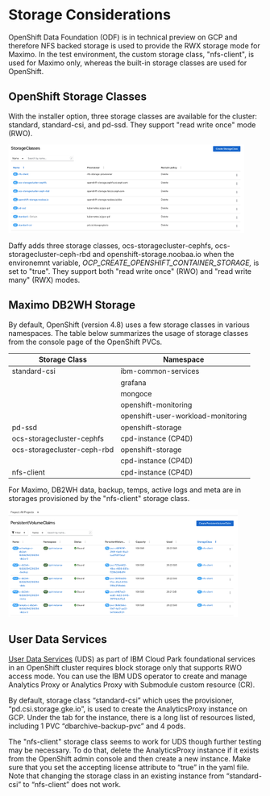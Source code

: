 # Storage Considerations

OpenShift Data Foundation (ODF) is in technical preview on GCP and
therefore NFS backed storage is used to provide the RWX storage mode for
Maximo. In the test environment, the custom storage class, "nfs-client",
is used for Maximo only, whereas the built-in storage classes are used
for OpenShift.

## OpenShift Storage Classes

With the installer option, three storage classes are available for the
cluster: standard, standard-csi, and pd-ssd. They support "read write
once" mode (RWO).

![Storage Classes](media/storage-classes.png)

Daffy adds three storage classes, ocs-storagecluster-cephfs,
ocs-storagecluster-ceph-rbd and openshift-storage.noobaa.io when the
environemnt variable, *OCP_CREATE_OPENSHIFT_CONTAINER_STORAGE,* is set
to "true". They support both "read write once" (RWO) and "read write
many" (RWX) modes.

## Maximo DB2WH Storage

By default, OpenShift (version 4.8) uses a few storage classes in
various namespaces. The table below summarizes the usage of storage
classes from the console page of the OpenShift PVCs.

| Storage Class               | Namespace                          |
|-----------------------------|------------------------------------|
| standard-csi                | ibm-common-services                |
|                             | grafana                            |
|                             | mongoce                            |
|                             | openshift-monitoring               |
|                             | openshift-user-workload-monitoring |
| pd-ssd                      | openshift-storage                  |
| ocs-storagecluster-cephfs   | cpd-instance (CP4D)                |
| ocs-storagecluster-ceph-rbd | openshift-storage                  |
|                             | cpd-instance (CP4D)                |
| nfs-client                  | cpd-instance (CP4D)                |

For Maximo, DB2WH data, backup, temps, active logs and meta are in
storages provisioned by the "nfs-client" storage class.

![Database Storages](media/database-storages.png)

## User Data Services

[User Data Services](https://www.ibm.com/docs/en/cpfs?topic=operator-storage-options) (UDS) as part of IBM Cloud Park foundational services in an OpenShift cluster requires block storage only that supports RWO access mode. You can use the IBM UDS operator to create and manage Analytics Proxy or Analytics Proxy with Submodule custom resource (CR). 

By default, storage class “standard-csi” which uses the provisioner, “pd.csi.storage.gke.io”, is used to create the AnalyticsProxy instance on GCP. Under the tab for the instance, there is a long list of resources listed, including 1 PVC “dbarchive-backup-pvc” and 4 pods. 
 
The "nfs-client" storage class seems to work for UDS though further testing may be necessary. To do that, delete the AnalyticsProxy instance if it exists from the OpenShift admin console and then create a new instance. Make sure that you set the accepting license attribute to “true” in the yaml file. Note that changing the storage class in an existing instance from “standard-csi” to “nfs-client” does not work.
 
